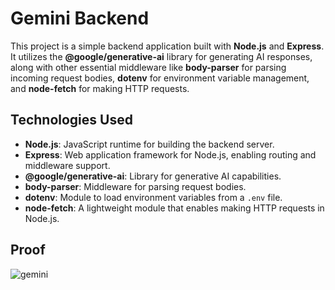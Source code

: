 # Gemini Backend

This project is a simple backend application built with **Node.js** and **Express**. It utilizes the **@google/generative-ai** library for generating AI responses, along with other essential middleware like **body-parser** for parsing incoming request bodies, **dotenv** for environment variable management, and **node-fetch** for making HTTP requests.

## Technologies Used

- **Node.js**: JavaScript runtime for building the backend server.
- **Express**: Web application framework for Node.js, enabling routing and middleware support.
- **@google/generative-ai**: Library for generative AI capabilities.
- **body-parser**: Middleware for parsing request bodies.
- **dotenv**: Module to load environment variables from a `.env` file.
- **node-fetch**: A lightweight module that enables making HTTP requests in Node.js.

## Proof
![gemini](https://github.com/user-attachments/assets/a911a158-0cc0-43ab-8e4b-0c7144fbda7b)

